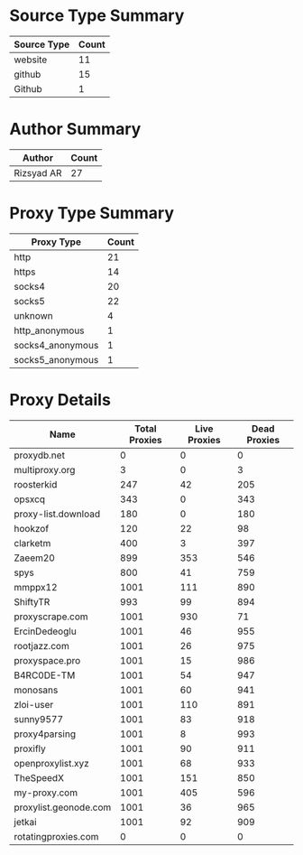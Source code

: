 # Source Type Summary

| Source Type | Count |
|-------------|-------|
| website | 11 |
| github | 15 |
| Github | 1 |


# Author Summary

| Author | Count |
|--------|-------|
| Rizsyad AR | 27 |


# Proxy Type Summary

| Proxy Type | Count |
|------------|-------|
| http | 21 |
| https | 14 |
| socks4 | 20 |
| socks5 | 22 |
| unknown | 4 |
| http_anonymous | 1 |
| socks4_anonymous | 1 |
| socks5_anonymous | 1 |


# Proxy Details

| Name | Total Proxies | Live Proxies | Dead Proxies |
|------|---------------|--------------|---------------|
| proxydb.net | 0 | 0 | 0 |
| multiproxy.org | 3 | 0 | 3 |
| roosterkid | 247 | 42 | 205 |
| opsxcq | 343 | 0 | 343 |
| proxy-list.download | 180 | 0 | 180 |
| hookzof | 120 | 22 | 98 |
| clarketm | 400 | 3 | 397 |
| Zaeem20 | 899 | 353 | 546 |
| spys | 800 | 41 | 759 |
| mmppx12 | 1001 | 111 | 890 |
| ShiftyTR | 993 | 99 | 894 |
| proxyscrape.com | 1001 | 930 | 71 |
| ErcinDedeoglu | 1001 | 46 | 955 |
| rootjazz.com | 1001 | 26 | 975 |
| proxyspace.pro | 1001 | 15 | 986 |
| B4RC0DE-TM | 1001 | 54 | 947 |
| monosans | 1001 | 60 | 941 |
| zloi-user | 1001 | 110 | 891 |
| sunny9577 | 1001 | 83 | 918 |
| proxy4parsing | 1001 | 8 | 993 |
| proxifly | 1001 | 90 | 911 |
| openproxylist.xyz | 1001 | 68 | 933 |
| TheSpeedX | 1001 | 151 | 850 |
| my-proxy.com | 1001 | 405 | 596 |
| proxylist.geonode.com | 1001 | 36 | 965 |
| jetkai | 1001 | 92 | 909 |
| rotatingproxies.com | 0 | 0 | 0 |
